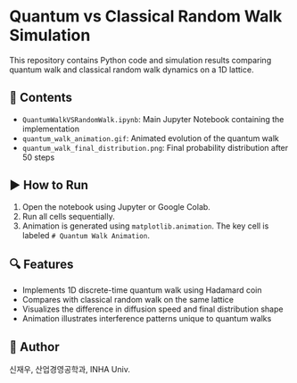 # Quantum vs Classical Random Walk Simulation

This repository contains Python code and simulation results comparing quantum walk and classical random walk dynamics on a 1D lattice.

## 📁 Contents
- `QuantumWalkVSRandomWalk.ipynb`: Main Jupyter Notebook containing the implementation
- `quantum_walk_animation.gif`: Animated evolution of the quantum walk
- `quantum_walk_final_distribution.png`: Final probability distribution after 50 steps

## ▶️ How to Run
1. Open the notebook using Jupyter or Google Colab.
2. Run all cells sequentially.
3. Animation is generated using `matplotlib.animation`. The key cell is labeled `# Quantum Walk Animation`.

## 🔍 Features
- Implements 1D discrete-time quantum walk using Hadamard coin
- Compares with classical random walk on the same lattice
- Visualizes the difference in diffusion speed and final distribution shape
- Animation illustrates interference patterns unique to quantum walks

## 👤 Author
신재우, 산업경영공학과, INHA Univ.
